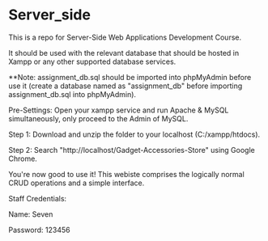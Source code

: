# Server_side
This is a repo for Server-Side Web Applications Development Course.

It should be used with the relevant database that should be hosted in Xampp or any other supported database services.

**Note: assignment_db.sql should be imported into phpMyAdmin before use it (create a database named as "assignment_db" before importing assignment_db.sql into phpMyAdmin).

Pre-Settings:
Open your xampp service and run Apache & MySQL simultaneously, only proceed to the Admin of MySQL.

Step 1:
Download and unzip the folder to your localhost (C:/xampp/htdocs).

Step 2:
Search "http://localhost/Gadget-Accessories-Store" using Google Chrome.

You're now good to use it! This webiste comprises the logically normal CRUD operations and a simple interface. 

Staff Credentials:

Name: Seven

Password: 123456

